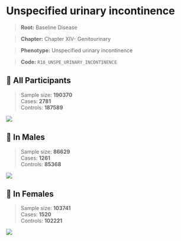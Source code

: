# Unspecified urinary incontinence

> **Root:** Baseline Disease  

> **Chapter:** Chapter XIV- Genitourinary  

> **Phenotype:** Unspecified urinary incontinence  

> **Code:** `R18_UNSPE_URINARY_INCONTINENCE`

## 🧪 All Participants  
> Sample size: **190370**  
> Cases: **2781**  
> Controls: **187589**
<img src="/Disease/Figures/ALL/Incidence/R18_UNSPE_URINARY_INCONTINENCE.png"/>
<CsvTable src="/Disease_Data/ALL/Incidence/COX_R18_UNSPE_URINARY_INCONTINENCE.csv" label="🔍 View full results" />

## 👨 In Males  
> Sample size: **86629**  
> Cases: **1261**  
> Controls: **85368**
<img src="/Disease/Figures/Male/Incidence/R18_UNSPE_URINARY_INCONTINENCE.png"/>
<CsvTable src="/Disease_Data/Male/Incidence/COX_R18_UNSPE_URINARY_INCONTINENCE.csv" label="🔍 View full results" />

## 👩 In Females  
> Sample size: **103741**  
> Cases: **1520**  
> Controls: **102221**
<img src="/Disease/Figures/Female/Incidence/R18_UNSPE_URINARY_INCONTINENCE.png"/>
<CsvTable src="/Disease_Data/Female/Incidence/COX_R18_UNSPE_URINARY_INCONTINENCE.csv" label="🔍 View full results" />
